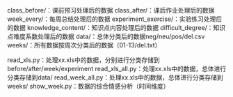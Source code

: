 class_before/：课前预习处理后的数据
class_after/：课后作业处理后的数据
week_every/：每周总结处理后的数据
experiment_exercise/：实验练习处理后的数据
knowledge_content/：知识点内容处理后的数据
difficult_degree/：知识点难度系数处理后的数据
data/：总体分类后的数据neg/neu/pos/del.csv
weeks/：所有数据按周次分类后的数据（01-13/del.txt）

read_xls.py：处理xx.xls中的数据，分别进行分类存储到before/after/week/experiment
read_xls_all.py：处理xx.xls中的数据，总体进行分类存储到data/
read_week_all.py：处理xx.xls中的数据，总体进行分类存储到weeks/
show_week.py：数据的综合情感分析（时间维度）



